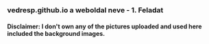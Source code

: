 ### vedresp.github.io a weboldal neve - 1. Feladat
#### Disclaimer: I don't own any of the pictures uploaded and used here included the background images.
